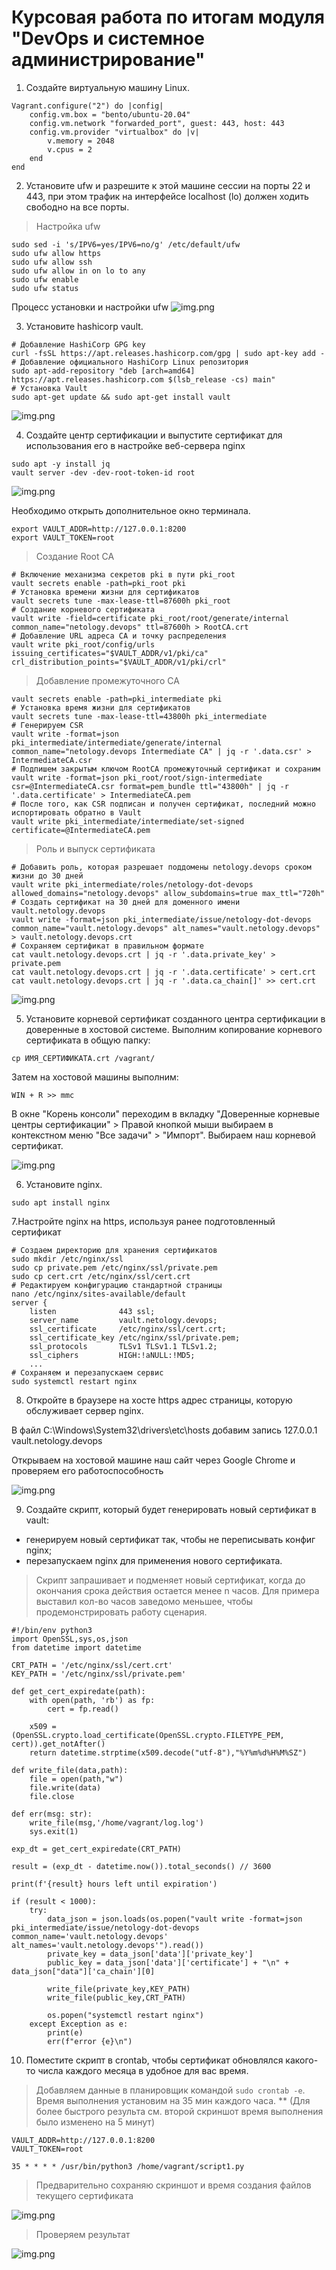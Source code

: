 # Курсовая работа по итогам модуля "DevOps и системное администрирование"

1. Создайте виртуальную машину Linux.

```
Vagrant.configure("2") do |config|
	config.vm.box = "bento/ubuntu-20.04"
	config.vm.network "forwarded_port", guest: 443, host: 443
	config.vm.provider "virtualbox" do |v|
  		v.memory = 2048
  		v.cpus = 2
	end
end
```
2. Установите ufw и разрешите к этой машине сессии на порты 22 и 443, при этом трафик на интерфейсе localhost (lo) должен ходить свободно на все порты.

> Настройка ufw
```
sudo sed -i 's/IPV6=yes/IPV6=no/g' /etc/default/ufw
sudo ufw allow https
sudo ufw allow ssh
sudo ufw allow in on lo to any
sudo ufw enable
sudo ufw status
```
Процесс установки и настройки ufw
![img.png](https://github.com/mksamm/DEVSYS-PDC-3-Maxim-Samokhin/blob/main/Course1.PNG)

3. Установите hashicorp vault.
```
# Добавление HashiCorp GPG key
curl -fsSL https://apt.releases.hashicorp.com/gpg | sudo apt-key add -
# Добавление официального HashiCorp Linux репозитория
sudo apt-add-repository "deb [arch=amd64] https://apt.releases.hashicorp.com $(lsb_release -cs) main"
# Установка Vault
sudo apt-get update && sudo apt-get install vault
```
![img.png](https://github.com/mksamm/DEVSYS-PDC-3-Maxim-Samokhin/blob/main/Course2.PNG)

4. Cоздайте центр сертификации и выпустите сертификат для использования его в настройке веб-сервера nginx 
```
sudo apt -y install jq
vault server -dev -dev-root-token-id root
```
![img.png](https://github.com/mksamm/DEVSYS-PDC-3-Maxim-Samokhin/blob/main/Course3.PNG)

Необходимо открыть дополнительное окно терминала.
```
export VAULT_ADDR=http://127.0.0.1:8200
export VAULT_TOKEN=root
```

>Создание Root CA
```
# Включение механизма секретов pki в пути pki_root
vault secrets enable -path=pki_root pki
# Установка времени жизни для сертификатов 
vault secrets tune -max-lease-ttl=87600h pki_root
# Создание корневого сертификата
vault write -field=certificate pki_root/root/generate/internal common_name="netology.devops" ttl=87600h > RootCA.crt
# Добавление URL адреса CA и точку распределения
vault write pki_root/config/urls issuing_certificates="$VAULT_ADDR/v1/pki/ca" crl_distribution_points="$VAULT_ADDR/v1/pki/crl"
```

>Добавление промежуточного СА
```
vault secrets enable -path=pki_intermediate pki
# Установка время жизни для сертификатов 
vault secrets tune -max-lease-ttl=43800h pki_intermediate
# Генерируем CSR
vault write -format=json pki_intermediate/intermediate/generate/internal common_name="netology.devops Intermediate CA" | jq -r '.data.csr' > IntermediateCA.csr
# Подпишем закрытым ключом RootCA промежуточный сертификат и сохраним
vault write -format=json pki_root/root/sign-intermediate csr=@IntermediateCA.csr format=pem_bundle ttl="43800h" | jq -r '.data.certificate' > IntermediateCA.pem
# После того, как CSR подписан и получен сертификат, последний можно испортировать обратно в Vault
vault write pki_intermediate/intermediate/set-signed certificate=@IntermediateCA.pem
```

>Роль и выпуск сертификата
```
# Добавить роль, которая разрешает поддомены netology.devops сроком жизни до 30 дней
vault write pki_intermediate/roles/netology-dot-devops allowed_domains="netology.devops" allow_subdomains=true max_ttl="720h"
# Создать сертификат на 30 дней для доменного имени vault.netology.devops
vault write -format=json pki_intermediate/issue/netology-dot-devops common_name="vault.netology.devops" alt_names="vault.netology.devops" > vault.netology.devops.crt
# Сохраняем сертификат в правильном формате
cat vault.netology.devops.crt | jq -r '.data.private_key' > private.pem
cat vault.netology.devops.crt | jq -r '.data.certificate' > cert.crt
cat vault.netology.devops.crt | jq -r '.data.ca_chain[]' >> cert.crt
```
![img.png](https://github.com/mksamm/DEVSYS-PDC-3-Maxim-Samokhin/blob/main/Course4.PNG)

5. Установите корневой сертификат созданного центра сертификации в доверенные в хостовой системе.
Выполним копирование корневого сертификата в общую папку: 
```
cp ИМЯ_СЕРТИФИКАТА.crt /vagrant/
```
Затем на хостовой машины выполним:
```
WIN + R >> mmc
```
В окне "Корень консоли" переходим в вкладку "Доверенные корневые центры сертификации" > Правой кнопкой мыши выбираем в контекстном меню "Все задачи" > "Импорт".
Выбираем наш корневой сертификат. 

![img.png](https://github.com/mksamm/DEVSYS-PDC-3-Maxim-Samokhin/blob/main/Course5.PNG)

6. Установите nginx.
```
sudo apt install nginx
```
7.Настройте nginx на https, используя ранее подготовленный сертификат
```
# Создаем директорию для хранения сертификатов
sudo mkdir /etc/nginx/ssl
sudo cp private.pem /etc/nginx/ssl/private.pem
sudo cp cert.crt /etc/nginx/ssl/cert.crt
# Редактируем конфигурацию стандартной страницы
nano /etc/nginx/sites-available/default
server {
	listen				443 ssl;
	server_name         vault.netology.devops;
 	ssl_certificate     /etc/nginx/ssl/cert.crt;
	ssl_certificate_key /etc/nginx/ssl/private.pem;
	ssl_protocols       TLSv1 TLSv1.1 TLSv1.2;
	ssl_ciphers         HIGH:!aNULL:!MD5;
	...
# Сохраняем и перезапускаем сервис
sudo systemctl restart nginx
```
8. Откройте в браузере на хосте https адрес страницы, которую обслуживает сервер nginx.

В файл C:\Windows\System32\drivers\etc\hosts добавим запись 127.0.0.1 vault.netology.devops

Открываем на хостовой машине наш сайт через Google Chrome и проверяем его работоспособность

![img.png](https://github.com/mksamm/DEVSYS-PDC-3-Maxim-Samokhin/blob/main/Course6.PNG)

9. Создайте скрипт, который будет генерировать новый сертификат в vault:
  - генерируем новый сертификат так, чтобы не переписывать конфиг nginx;
  - перезапускаем nginx для применения нового сертификата.

>Скрипт запрашивает и подменяет новый сертификат, когда до окончания срока действия остается менее n часов. Для примера выставил кол-во часов заведомо меньшее, чтобы продемонстрировать работу сценария.

```
#!/bin/env python3
import OpenSSL,sys,os,json
from datetime import datetime

CRT_PATH = '/etc/nginx/ssl/cert.crt'
KEY_PATH = '/etc/nginx/ssl/private.pem'

def get_cert_expiredate(path):
    with open(path, 'rb') as fp:
        cert = fp.read()

    x509 = (OpenSSL.crypto.load_certificate(OpenSSL.crypto.FILETYPE_PEM, cert)).get_notAfter()
    return datetime.strptime(x509.decode("utf-8"),"%Y%m%d%H%M%SZ")

def write_file(data,path):
    file = open(path,"w")
    file.write(data)
    file.close

def err(msg: str):
    write_file(msg,'/home/vagrant/log.log')
    sys.exit(1)

exp_dt = get_cert_expiredate(CRT_PATH)

result = (exp_dt - datetime.now()).total_seconds() // 3600

print(f'{result} hours left until expiration')

if (result < 1000):
    try:
        data_json = json.loads(os.popen("vault write -format=json pki_intermediate/issue/netology-dot-devops common_name='vault.netology.devops' alt_names='vault.netology.devops'").read())
        private_key = data_json['data']['private_key']
        public_key = data_json['data']['certificate'] + "\n" + data_json["data"]['ca_chain'][0]

        write_file(private_key,KEY_PATH)
        write_file(public_key,CRT_PATH)

        os.popen("systemctl restart nginx")
    except Exception as e:
        print(e)
        err(f"error {e}\n")
```
10. Поместите скрипт в crontab, чтобы сертификат обновлялся какого-то числа каждого месяца в удобное для вас время.

>Добавляем данные в планировщик командой `sudo crontab -e`. Время выполнения установим на 35 мин каждого часа. ** (Для более быстрого результа см. второй скриншот время выполнения было изменено на 5 минут)
```
VAULT_ADDR=http://127.0.0.1:8200
VAULT_TOKEN=root

35 * * * * /usr/bin/python3 /home/vagrant/script1.py
```
>Предварительно сохраняю скриншот и время создания файлов текущего сертификата

![img.png](https://github.com/mksamm/DEVSYS-PDC-3-Maxim-Samokhin/blob/main/Course9.PNG)

>Проверяем результат

![img.png](https://github.com/mksamm/DEVSYS-PDC-3-Maxim-Samokhin/blob/main/Course10.PNG)
